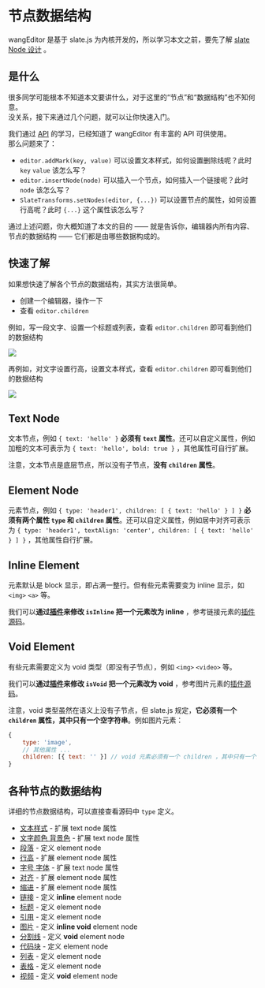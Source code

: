 # 节点数据结构

wangEditor 是基于 slate.js 为内核开发的，所以学习本文之前，要先了解 [slate Node 设计](https://docs.slatejs.org/concepts/02-nodes) 。

## 是什么

很多同学可能根本不知道本文要讲什么，对于这里的“节点”和“数据结构”也不知何意。<br>
没关系，接下来通过几个问题，就可以让你快速入门。

我们通过 [API](/v5/API.html) 的学习，已经知道了 wangEditor 有丰富的 API 可供使用。<br>
那么问题来了：

- `editor.addMark(key, value)` 可以设置文本样式，如何设置删除线呢？此时 `key` `value` 该怎么写？
- `editor.insertNode(node)` 可以插入一个节点，如何插入一个链接呢？此时 `node` 该怎么写？
- `SlateTransforms.setNodes(editor, {...})` 可以设置节点的属性，如何设置行高呢？此时 `{...}` 这个属性该怎么写？

通过上述问题，你大概知道了本文的目的 —— 就是告诉你，编辑器内所有内容、节点的数据结构 —— 它们都是由哪些数据构成的。

## 快速了解

如果想快速了解各个节点的数据结构，其实方法很简单。
- 创建一个编辑器，操作一下
- 查看 `editor.children`

例如，写一段文字、设置一个标题或列表，查看 `editor.children` 即可看到他们的数据结构

![](/image/数据结构-1.png)

再例如，对文字设置行高，设置文本样式，查看 `editor.children` 即可看到他们的数据结构

![](/image/数据结构-2.png)

## Text Node

文本节点，例如 `{ text: 'hello' }` **必须有 `text` 属性**。还可以自定义属性，例如加粗的文本可表示为 `{ text: 'hello', bold: true }` ，其他属性可自行扩展。

注意，文本节点是底层节点，所以没有子节点，**没有 `children` 属性**。

## Element Node

元素节点，例如 `{ type: 'header1', children: [ { text: 'hello' } ] }` **必须有两个属性 `type` 和 `children` 属性**。还可以自定义属性，例如居中对齐可表示为 `{ type: 'header1', textAlign: 'center', children: [ { text: 'hello' } ] }` ，其他属性自行扩展。


## Inline Element

元素默认是 block 显示，即占满一整行。但有些元素需要变为 inline 显示，如 `<img>` `<a>` 等。

我们可以**通过[插件](./development.md#劫持编辑器事件和操作-插件)来修改 `isInline` 把一个元素改为 inline** ，参考链接元素的[插件源码](https://github.com/wangeditor-team/wangEditor/blob/master/packages/basic-modules/src/modules/link/plugin.ts)。

## Void Element

有些元素需要定义为 void 类型（即没有子节点），例如 `<img>` `<video>` 等。

我们可以**通过[插件](./development.md#劫持编辑器事件和操作-插件)来修改 `isVoid` 把一个元素改为 void** ，参考图片元素的[插件源码](https://github.com/wangeditor-team/wangEditor/blob/master/packages/basic-modules/src/modules/image/plugin.ts)。

注意，void 类型虽然在语义上没有子节点，但 slate.js 规定，**它必须有一个 `children` 属性，其中只有一个空字符串**。例如图片元素：

```js
{
    type: 'image',
    // 其他属性 ...
    children: [{ text: '' }] // void 元素必须有一个 children ，其中只有一个空字符串，重要！！！
}
```

## 各种节点的数据结构

详细的节点数据结构，可以直接查看源码中 `type` 定义。

- [文本样式](https://github.com/wangeditor-team/wangEditor/blob/master/packages/basic-modules/src/modules/text-style/custom-types.ts) - 扩展 text node 属性
- [文字颜色 背景色](https://github.com/wangeditor-team/wangEditor/blob/master/packages/basic-modules/src/modules/color/custom-types.ts) - 扩展 text node 属性
- [段落](https://github.com/wangeditor-team/wangEditor/blob/master/packages/basic-modules/src/modules/paragraph/custom-types.ts) - 定义 element node
- [行高](https://github.com/wangeditor-team/wangEditor/blob/master/packages/basic-modules/src/modules/line-height/custom-types.ts) - 扩展 element node 属性
- [字号 字体](https://github.com/wangeditor-team/wangEditor/blob/master/packages/basic-modules/src/modules/font-size-family/custom-types.ts) - 扩展 text node 属性
- [对齐](https://github.com/wangeditor-team/wangEditor/blob/master/packages/basic-modules/src/modules/justify/custom-types.ts) - 扩展 element node 属性
- [缩进](https://github.com/wangeditor-team/wangEditor/blob/master/packages/basic-modules/src/modules/indent/custom-types.ts) - 扩展 element node 属性
- [链接](https://github.com/wangeditor-team/wangEditor/blob/master/packages/basic-modules/src/modules/link/custom-types.ts) - 定义 **inline** element node
- [标题](https://github.com/wangeditor-team/wangEditor/blob/master/packages/basic-modules/src/modules/header/custom-types.ts) - 定义 element node
- [引用](https://github.com/wangeditor-team/wangEditor/blob/master/packages/basic-modules/src/modules/blockquote/custom-types.ts) - 定义 element node
- [图片](https://github.com/wangeditor-team/wangEditor/blob/master/packages/basic-modules/src/modules/image/custom-types.ts) - 定义 **inline void** element node
- [分割线](https://github.com/wangeditor-team/wangEditor/blob/master/packages/basic-modules/src/modules/divider/custom-types.ts) - 定义 **void** element node
- [代码块](https://github.com/wangeditor-team/wangEditor/blob/master/packages/basic-modules/src/modules/code-block/custom-types.ts) - 定义 element node
- [列表](https://github.com/wangeditor-team/wangEditor/blob/master/packages/list-module/src/module/custom-types.ts) - 定义 element node
- [表格](https://github.com/wangeditor-team/wangEditor/blob/master/packages/table-module/src/module/custom-types.ts) - 定义 element node
- [视频](https://github.com/wangeditor-team/wangEditor/blob/master/packages/video-module/src/module/custom-types.ts) - 定义 **void** element node
